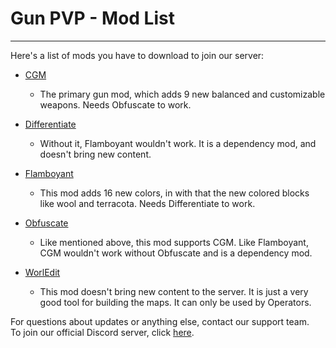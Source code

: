# Gun PVP - Mod List

-----------------------------
Here's a list of mods you have to download to join our server:

- [CGM](https://www.curseforge.com/minecraft/mc-mods/mrcrayfishs-gun-mod)
   - The primary gun mod, which adds 9 new balanced and customizable weapons. Needs Obfuscate to work.
  
- [Differentiate](https://www.curseforge.com/minecraft/mc-mods/differentiate)
   - Without it, Flamboyant wouldn't work. It is a dependency mod, and doesn't bring new content.

- [Flamboyant](https://www.curseforge.com/minecraft/mc-mods/flamboyant-recrafted)
   - This mod adds 16 new colors, in with that the new colored blocks like wool and terracota. Needs Differentiate to work.
  
- [Obfuscate](https://www.curseforge.com/minecraft/mc-mods/obfuscate)
   - Like mentioned above, this mod supports CGM. Like Flamboyant, CGM wouldn't work without Obfuscate and is a dependency mod.
  
- [WorlEdit](https://www.curseforge.com/minecraft/mc-mods/worldedit)
   - This mod doesn't bring new content to the server. It is just a very good tool for building the maps. It can only be used by Operators.

For questions about updates or anything else, contact our support team.<br/>
To join our official Discord server, click [here](https://discord.gg/VSE75WkgFM).<br/>
